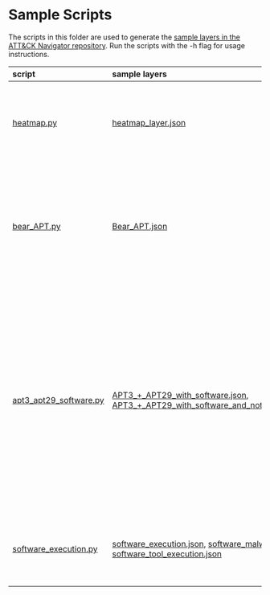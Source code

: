 # Sample Scripts

The scripts in this folder are used to generate the [sample layers in the ATT&CK Navigator repository](https://github.com/mitre-attack/attack-navigator/tree/master/layers/data/samples). Run the scripts with the -h flag for usage instructions.

| script | sample layers | description |
|:-------|:------------|:--------|
| [heatmap.py](heatmap.py) | [heatmap_layer.json](https://github.com/mitre-attack/attack-navigator/tree/master/layers/data/samples/heatmap_layer.json) | Generates a layer wherein all techniques have randomized scores from 1-100. |
| [bear_APT.py](bear_APT.py) | [Bear_APT.json](https://github.com/mitre-attack/attack-navigator/tree/master/layers/data/samples/Bear_APT.json) | Parses STIX data to create a layer showing all techniques used by an APT group with phrase 'bear' in the group aliases. |
| [apt3_apt29_software.py](apt3_apt29_software.py) | [APT3_+_APT29_with_software.json](https://github.com/mitre-attack/attack-navigator/tree/master/layers/data/samples/APT3_+_APT29_with_software.json), [APT3_+_APT29_with_software_and_notional_no_detection.json](https://github.com/mitre-attack/attack-navigator/tree/master/layers/data/samples/APT3_+_APT29_with_software_and_notional_no_detection.json) | Creates a layer file showing techniques used by APT3 and APT29 as well as software used by those groups, and a second layer showing the same but with the added concept of detectability by a notional organization. |
| [software_execution.py](software_execution.py) | [software_execution.json](https://github.com/mitre-attack/attack-navigator/tree/master/layers/data/samples/software_execution.json), [software_malware_execution.json](https://github.com/mitre-attack/attack-navigator/tree/master/layers/data/samples/software_malware_execution.json), [software_tool_execution.json](https://github.com/mitre-attack/attack-navigator/tree/master/layers/data/samples/software_tool_execution.json) | Generates layers showing all techniques that can be executed by software. |
